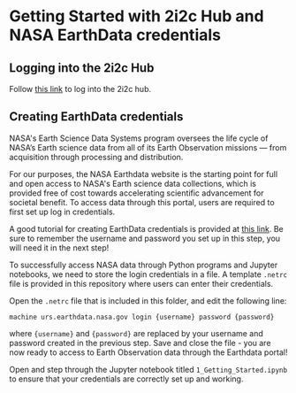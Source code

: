 # Getting Started with 2i2c Hub and NASA EarthData credentials

## Logging into the 2i2c Hub
Follow [this link](https://showcase.2i2c.cloud/hub/login) to log into the 2i2c hub.

## Creating EarthData credentials

NASA's Earth Science Data Systems program oversees the life cycle of NASA’s Earth science data from all of its Earth Observation missions — from acquisition through processing and distribution. 

For our purposes, the NASA Earthdata website is the starting point for full and open access to NASA's Earth science data collections, which is provided free of cost towards accelerating scientific advancement for societal benefit. To access data through this portal, users are required to first set up log in credentials.

A good tutorial for creating EarthData credentials is provided at [this link](https://urs.earthdata.nasa.gov/documentation/for_users/how_to_register). Be sure to remember the username and password you set up in this step, you will need it in the next step!

To successfully access NASA data through Python programs and Jupyter notebooks, we need to store the login credentials in a file. A template `.netrc` file is provided in this repository where users can enter their credentials.

Open the `.netrc` file that is included in this folder, and edit the following line:

```
machine urs.earthdata.nasa.gov login {username} password {password}
```

where `{username}` and `{password}` are replaced by your username and password created in the previous step. Save and close the file - you are now ready to access to Earth Observation data through the Earthdata portal! 

Open and step through the Jupyter notebook titled `1_Getting_Started.ipynb` to ensure that your credentials are correctly set up and working.